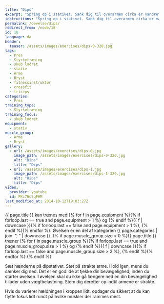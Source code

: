 ```yaml
---
title: "Dips"
excerpt: "Spring op i stativet. Sænk dig til overarmen cirka er vandret og pres dig op igen."
instructions: "Spring op i stativet. Sænk dig til overarmen cirka er vandret og pres dig op igen."
permalink: /oevelse/dips/
redirect_from: /node/18
id: 18
language: da
header:
  teaser: /assets/images/exercises/dips-0-320.jpg
tags:
  - Pres
  - Styrketræning
  - skub lodret
  - stativ
  - Arme
  - Bryst
  - fitnessinstruktør
  - crossfit
  - triceps
categories:
  - Pres
training_type:
  - Styrketræning
training_focus:
  - skub lodret
equipment:
  - stativ
muscle_group:
  - Arme
  - Bryst
gallery:
  - url: /assets/images/exercises/dips-0.jpg
    image_path: /assets/images/exercises/dips-0-320.jpg
    alt: "Dips"
    title: "Dips"
  - url: /assets/images/exercises/dips-1.jpg
    image_path: /assets/images/exercises/dips-1-320.jpg
    alt: "Dips"
    title: "Dips"
video:
  provider: youtube
  id: FKc76c5qFHM
last_modified_at: 2014-10-12T19:03:27Z
---
```


{{ page.title }} kan trænes med {% for f in page.equipment %}{% if forloop.last == true and page.equipment > 1 %} og {% endif %}{{ f | downcase  }}{% if forloop.last == false and page.equipment > 1 %}, {% endif %}{% endfor %}. Øvelsen er en del af kategorien {{ page.categories | join: ", " | downcase }}. {% if page.muscle_group.size > 0 %}{{ page.title }} træner {% for f in page.muscle_group %}{% if forloop.last == true and page.muscle_group.size > 1 %} og {% endif %}{{ f | downcase }}{% if forloop.last == false and page.muscle_group.size > 2 %}, {% endif %}{% endfor %}.{% endif %}

Sæt hænderne på dipstativet. Støt på strakte arme. Hold igen, mens du sænker dig ned. Det er en god ide at tjekke din bevægelighed, inden du starter øvelsen. I øvelsen skal du ikke gå længere ned en din bevægelighed tillader uden vægtbelastning. Stem dig derefter op indtil armene er strakte.

Hvis du varierer hældningen i kroppen lidt, opdager du sikkert at du kan flytte fokus lidt rundt på hvilke muskler der rammes mest.
